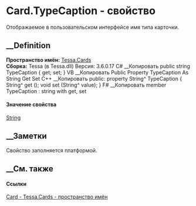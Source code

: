 # Card.TypeCaption - свойство
Отображаемое в пользовательском интерфейсе имя типа карточки.
## __Definition
 **Пространство имён:** [Tessa.Cards](N_Tessa_Cards.htm)  
 **Сборка:** Tessa (в Tessa.dll) Версия: 3.6.0.17
C# __Копировать
     public string TypeCaption { get; set; }
VB __Копировать
     Public Property TypeCaption As String
    	Get
    	Set
C++ __Копировать
     public:
    property String^ TypeCaption {
    	String^ get ();
    	void set (String^ value);
    }
F# __Копировать
     member TypeCaption : string with get, set
#### Значение свойства
[String](https://learn.microsoft.com/dotnet/api/system.string)
##  __Заметки
Свойство заполняется платформой.
##  __См. также
#### Ссылки
[Card - ](T_Tessa_Cards_Card.htm)
[Tessa.Cards - пространство имён](N_Tessa_Cards.htm)
